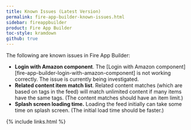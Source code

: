 ```yaml
---
title: Known Issues (Latest Version)
permalink: fire-app-builder-known-issues.html
sidebar: fireappbuilder
product: Fire App Builder
toc-style: kramdown
github: true
---
```


The following are known issues in Fire App Builder:

* **Login with Amazon component**. The [Login with Amazon component][fire-app-builder-login-with-amazon-component] is not working correctly. The issue is currently being investigated.
* **Related content item match list**. Related content matches (which are based on tags in the feed) will match unlimited content if many items have the same tags. (The content matches should have an item limit.)
* **Splash screen loading time.** Loading the feed initially can take some time on splash screen. (The initial load time should be faster.)

{% include links.html %}
